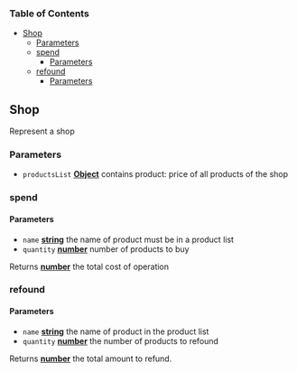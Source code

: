 <!-- Generated by documentation.js. Update this documentation by updating the source code. -->

### Table of Contents

-   [Shop][1]
    -   [Parameters][2]
    -   [spend][3]
        -   [Parameters][4]
    -   [refound][5]
        -   [Parameters][6]

## Shop

Represent a shop

### Parameters

-   `productsList` **[Object][7]** contains product: price of all products of the shop

### spend

#### Parameters

-   `name` **[string][8]** the name of product must be in a product list
-   `quantity` **[number][9]** number of products to buy

Returns **[number][9]** the total cost of operation

### refound

#### Parameters

-   `name` **[string][8]** the name of product in the product list
-   `quantity` **[number][9]** the number of products to refound

Returns **[number][9]** the total amount to refund.

[1]: #shop

[2]: #parameters

[3]: #spend

[4]: #parameters-1

[5]: #refound

[6]: #parameters-2

[7]: https://developer.mozilla.org/docs/Web/JavaScript/Reference/Global_Objects/Object

[8]: https://developer.mozilla.org/docs/Web/JavaScript/Reference/Global_Objects/String

[9]: https://developer.mozilla.org/docs/Web/JavaScript/Reference/Global_Objects/Number
